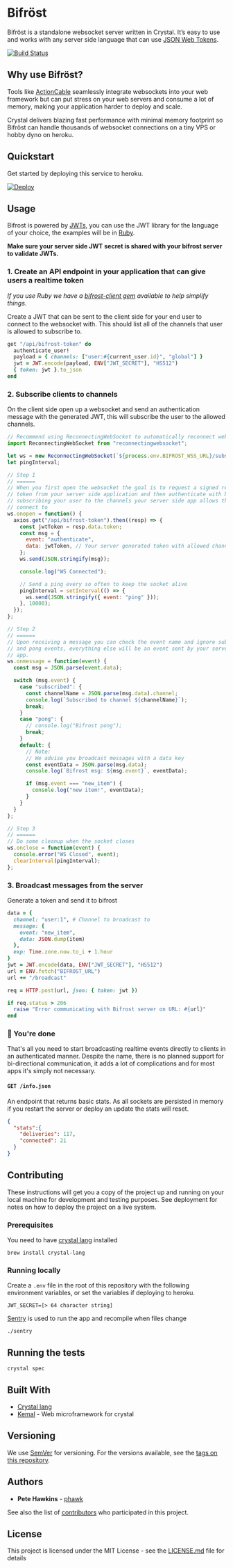 # Bifröst

Bifröst is a standalone websocket server written in Crystal. It’s easy to use and works with any server side language that can use [JSON Web Tokens](https://jwt.io/).

[![Build Status](https://travis-ci.org/alternatelabs/bifrost.svg?branch=master)](https://travis-ci.org/alternatelabs/bifrost)

## Why use Bifröst?

Tools like [ActionCable](https://github.com/rails/rails/tree/master/actioncable) seamlessly integrate websockets into your web framework but can put stress on your web servers and consume a lot of memory, making your application harder to deploy and scale.

Crystal delivers blazing fast performance with minimal memory footprint so Bifröst can handle thousands of websocket connections on a tiny VPS or hobby dyno on heroku.

## Quickstart

Get started by deploying this service to heroku.

[![Deploy](https://www.herokucdn.com/deploy/button.svg)](https://heroku.com/deploy)

## Usage

Bifrost is powered by [JWTs](https://jwt.io/), you can use the JWT library for the language of your choice, the examples will be in [Ruby](https://github.com/jwt/ruby-jwt).

**Make sure your server side JWT secret is shared with your bifrost server to validate JWTs.**

### 1. Create an API endpoint in your application that can give users a realtime token

*If you use Ruby we have a [bifrost-client gem](https://github.com/alternatelabs/bifrost-ruby-client) available to help simplify things.*

Create a JWT that can be sent to the client side for your end user to connect to the websocket with. This should list all of the channels that user is allowed to subscribe to.

```ruby
get "/api/bifrost-token" do
  authenticate_user!
  payload = { channels: ["user:#{current_user.id}", "global"] }
  jwt = JWT.encode(payload, ENV["JWT_SECRET"], "HS512")
  { token: jwt }.to_json
end
```

### 2. Subscribe clients to channels

On the client side open up a websocket and send an authentication message with the generated JWT, this will subscribe the user to the allowed channels.

```js
// Recommend using ReconnectingWebSocket to automatically reconnect websockets if you deploy the server or have any network disconnections
import ReconnectingWebSocket from "reconnectingwebsocket";

let ws = new ReconnectingWebSocket(`${process.env.BIFROST_WSS_URL}/subscribe`); // URL your bifrost server is running on
let pingInterval;

// Step 1
// ======
// When you first open the websocket the goal is to request a signed realtime
// token from your server side application and then authenticate with bifrost,
// subscribing your user to the channels your server side app allows them to
// connect to
ws.onopen = function() {
  axios.get("/api/bifrost-token").then((resp) => {
    const jwtToken = resp.data.token;
    const msg = {
      event: "authenticate",
      data: jwtToken, // Your server generated token with allowed channels
    };
    ws.send(JSON.stringify(msg));

    console.log("WS Connected");

    // Send a ping every so often to keep the socket alive
    pingInterval = setInterval(() => {
      ws.send(JSON.stringify({ event: "ping" }));
    }, 10000);
  });
};

// Step 2
// ======
// Upon receiving a message you can check the event name and ignore subscribed
// and pong events, everything else will be an event sent by your server side
// app.
ws.onmessage = function(event) {
  const msg = JSON.parse(event.data);

  switch (msg.event) {
    case "subscribed": {
      const channelName = JSON.parse(msg.data).channel;
      console.log(`Subscribed to channel ${channelName}`);
      break;
    }
    case "pong": {
      // console.log("Bifrost pong");
      break;
    }
    default: {
      // Note:
      // We advise you broadcast messages with a data key
      const eventData = JSON.parse(msg.data);
      console.log(`Bifrost msg: ${msg.event}`, eventData);

      if (msg.event === "new_item") {
        console.log("new item!", eventData);
      }
    }
  }
};

// Step 3
// ======
// Do some cleanup when the socket closes
ws.onclose = function(event) {
  console.error("WS Closed", event);
  clearInterval(pingInterval);
};
```

### 3. Broadcast messages from the server

Generate a token and send it to bifrost

```ruby
data = {
  channel: "user:1", # Channel to broadcast to
  message: {
    event: "new_item",
    data: JSON.dump(item)
  },
  exp: Time.zone.now.to_i + 1.hour
}
jwt = JWT.encode(data, ENV["JWT_SECRET"], "HS512")
url = ENV.fetch("BIFROST_URL")
url += "/broadcast"

req = HTTP.post(url, json: { token: jwt })

if req.status > 206
  raise "Error communicating with Bifrost server on URL: #{url}"
end
```

### 🚀 You're done

That's all you need to start broadcasting realtime events directly to clients in an authenticated manner. Despite the name, there is no planned support for bi-directional communication, it adds a lot of complications and for most apps it's simply not necessary.

#### `GET /info.json`

An endpoint that returns basic stats. As all sockets are persisted in memory if you restart the server or deploy an update the stats will reset.

```json
{
  "stats":{
    "deliveries": 117,
    "connected": 21
  }
}
```

## Contributing

These instructions will get you a copy of the project up and running on your local machine for development and testing purposes. See deployment for notes on how to deploy the project on a live system.

### Prerequisites

You need to have [crystal lang](https://crystal-lang.org/) installed

```
brew install crystal-lang
```

### Running locally

Create a `.env` file in the root of this repository with the following environment variables, or set the variables if deploying to heroku.

```
JWT_SECRET=[> 64 character string]
```

[Sentry](https://github.com/samueleaton/sentry) is used to run the app and recompile when files change

```
./sentry
```

## Running the tests

```
crystal spec
```

## Built With

* [Crystal lang](https://crystal-lang.org/)
* [Kemal](https://github.com/kemalcr/kemal) - Web microframework for crystal

## Versioning

We use [SemVer](http://semver.org/) for versioning. For the versions available, see the [tags on this repository](https://github.com/your/project/tags).

## Authors

* **Pete Hawkins** - [phawk](https://github.com/phawk)

See also the list of [contributors](https://github.com/alternatelabs/crystal-realtime/contributors) who participated in this project.

## License

This project is licensed under the MIT License - see the [LICENSE.md](LICENSE.md) file for details
